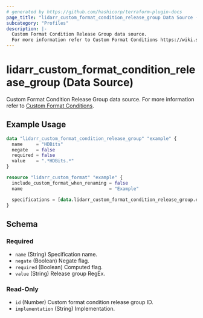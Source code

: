 ```yaml
---
# generated by https://github.com/hashicorp/terraform-plugin-docs
page_title: "lidarr_custom_format_condition_release_group Data Source - Lidarr"
subcategory: "Profiles"
description: |-
  Custom Format Condition Release Group data source.
  For more information refer to Custom Format Conditions https://wiki.servarr.com/lidarr/settings#conditions.
---
```


# lidarr_custom_format_condition_release_group (Data Source)

<!-- subcategory:Profiles -->
 Custom Format Condition Release Group data source.
For more information refer to [Custom Format Conditions](https://wiki.servarr.com/lidarr/settings#conditions).

## Example Usage

```terraform
data "lidarr_custom_format_condition_release_group" "example" {
  name     = "HDBits"
  negate   = false
  required = false
  value    = ".*HDBits.*"
}

resource "lidarr_custom_format" "example" {
  include_custom_format_when_renaming = false
  name                                = "Example"

  specifications = [data.lidarr_custom_format_condition_release_group.example]
}
```

<!-- schema generated by tfplugindocs -->
## Schema

### Required

- `name` (String) Specification name.
- `negate` (Boolean) Negate flag.
- `required` (Boolean) Computed flag.
- `value` (String) Release group RegEx.

### Read-Only

- `id` (Number) Custom format condition release group ID.
- `implementation` (String) Implementation.
